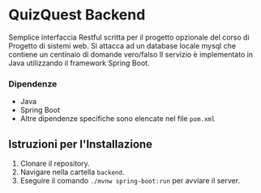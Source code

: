 # QuizQuest Backend

Semplice interfaccia Restful scritta per il progetto opzionale del corso di Progetto di sistemi web. Si attacca ad un database locale mysql che contiene un centinaio di domande vero/falso
Il servizio è implementato in Java utilizzando il framework Spring Boot.

### Dipendenze

- Java
- Spring Boot
- Altre dipendenze specifiche sono elencate nel file `pom.xml`

## Istruzioni per l'Installazione

1. Clonare il repository.
2. Navigare nella cartella `backend`.
3. Eseguire il comando `./mvnw spring-boot:run` per avviare il server.
